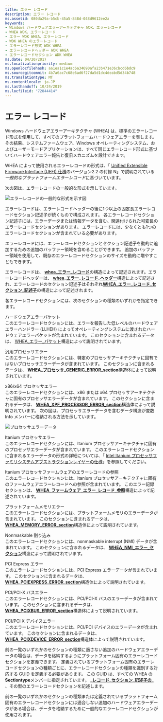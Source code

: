 ```yaml
---
title: エラー レコード
description: エラー レコード
ms.assetid: 080da29a-b5cb-45a5-848d-048d9612ee2a
keywords:
- Windows ハードウェアエラーアーキテクチャ WDK、エラーレコード
- WHEA WDK、エラーレコード
- エラー WDK WHEA、エラーレコード
- WDK WHEA のエラーレコード
- エラーレコード形式 WDK WHEA
- エラーレコードヘッダー WDK WHEA
- エラーレコードセクション WDK WHEA
ms.date: 04/20/2017
ms.localizationpriority: medium
ms.openlocfilehash: aa1ea1c1e4ac6a34690afa23b471e36cbcd6bdc9
ms.sourcegitcommit: 4b7a6ac7c68e6ad6f27da5d1dc4deabd5d34b748
ms.translationtype: MT
ms.contentlocale: ja-JP
ms.lasthandoff: 10/24/2019
ms.locfileid: "72844414"
---
```

# <a name="error-records"></a>エラー レコード


Windows ハードウェアエラーアーキテクチャ (WHEA) は、標準のエラーレコード形式を使用して、すべてのプラットフォームハードウェアエラーを表します。 その結果、システムファームウェア、Windows オペレーティングシステム、およびユーザーモードアプリケーションは、すべて同じエラーレコード形式に基づいてハードウェアエラー報告と復旧メカニズムを設計できます。

WHEA によって使用されるエラーレコードの形式は、「 [Unified Extensible Firmware Interface (UEFI) 仕様](https://go.microsoft.com/fwlink/p/?linkid=69484)のバージョン2.2 の付録 N」で説明されている*一般的なプラットフォームエラーレコード*に基づいています。

次の図は、エラーレコードの一般的な形式を示しています。

![エラーレコードの一般的な形式を示す図](images/whearecord.png)

エラーレコードは、エラーレコードヘッダーの後に1つ以上の固定長エラーレコードセクション記述子が続くもので構成されます。 各エラーレコードセクション記述子には、エラーデータまたは情報データを含む、関連付けられた可変長のエラーレコードセクションがあります。 エラーレコードには、少なくとも1つのエラーレコードセクションが含まれている必要があります。

エラーレコードには、エラーレコードセクションとセクション記述子を動的に追加するための追加のバッファー領域を含めることができます。 追加のバッファー領域を使用して、既存のエラーレコードセクションのサイズを動的に増やすこともできます。

エラーレコードは、 [**whea\_エラー\_レコード**](https://docs.microsoft.com/windows-hardware/drivers/ddi/ntddk/ns-ntddk-_whea_error_record)の構造によって記述されます。エラーレコードヘッダーは、 [**whea\_エラー\_レコード\_ヘッダー**](https://docs.microsoft.com/windows-hardware/drivers/ddi/ntddk/ns-ntddk-_whea_error_record_header)構造によって記述され、エラーレコードのセクション記述子はそれぞれ[**WHEA\_エラー\_レコード\_セクション\_記述子**](https://docs.microsoft.com/windows-hardware/drivers/ddi/ntddk/ns-ntddk-_whea_error_record_section_descriptor)の構造によって記述されます。

各エラーレコードセクションには、次のセクションの種類のいずれかを指定できます。

<a href="" id="hardware-error-packet"></a>ハードウェアエラーパケット  
このエラーレコードセクションには、エラーを報告した低レベルのハードウェアエラーハンドラー (LLHEH) によってオペレーティングシステムに渡されたハードウェアエラーパケットが含まれています。 このセクションに含まれるデータは、 [WHEA\_エラー\_パケット](https://docs.microsoft.com/previous-versions/windows/hardware/drivers/ff560465(v=vs.85))構造によって説明されています。

<a href="" id="generic-processor-error"></a>汎用プロセッサエラー  
このエラーレコードセクションには、特定のプロセッサアーキテクチャに固有ではないプロセッサエラーデータが含まれています。 このセクションに含まれるデータは、 [**WHEA\_プロセッサ\_GENERIC\_ERROR\_section**](https://docs.microsoft.com/windows-hardware/drivers/ddi/ntddk/ns-ntddk-_whea_processor_generic_error_section)構造体によって説明されています。

<a href="" id="x86-x64-processor-error"></a>x86/x64 プロセッサエラー  
このエラーレコードセクションには、x86 または x64 プロセッサアーキテクチャに固有のプロセッサエラーデータが含まれています。 このセクションに含まれるデータは、 [**WHEA\_XPF\_PROCESSOR\_ERROR\_section**](https://msdn.microsoft.com/library/windows/hardware/ff560655)構造体によって説明されています。 次の図は、プロセッサエラーデータを含むデータ構造が変数 Info メンバーに格納される方法を示しています。 

![プロセッサエラーデータ](images/wheaxpfsection.gif)

<a href="" id="itanium-processor-error"></a>Itanium プロセッサエラー  
このエラーレコードセクションには、Itanium プロセッサアーキテクチャに固有のプロセッサエラーデータが含まれています。 このエラーレコードセクションに含まれるエラーデータの形式の詳細については、「 [Intel Itanium プロセッサファミリシステムアブストラクションレイヤーの仕様](https://go.microsoft.com/fwlink/p/?linkid=72212)」を参照してください。

<a href="" id="itanium-processor-firmware-error-record-reference"></a>Itanium プロセッサファームウェアのエラーレコードの参照  
このエラーレコードセクションには、Itanium プロセッサアーキテクチャに固有のファームウェアエラーレコードへの参照が含まれています。 このエラー記録セクションは、 [**WHEA\_ファームウェア\_エラー\_レコード\_参照**](https://docs.microsoft.com/windows-hardware/drivers/ddi/ntddk/ns-ntddk-_whea_firmware_error_record_reference)構造によって記述されています。

<a href="" id="platform-memory-error"></a>プラットフォームメモリエラー  
このエラーレコードセクションには、プラットフォームメモリのエラーデータが含まれています。 このセクションに含まれるデータは、 [**WHEA\_MEMORY\_ERROR\_section**](https://docs.microsoft.com/windows-hardware/drivers/ddi/ntddk/ns-ntddk-_whea_memory_error_section)構造体によって説明されています。

<a href="" id="nonmaskable-interrupt"></a>Nonmaskable 割り込み  
このエラーレコードセクションには、nonmaskable interrupt (NMI) データが含まれています。 このセクションに含まれるデータは、 [**WHEA\_NMI\_エラー\_セクション**](https://docs.microsoft.com/windows-hardware/drivers/ddi/ntddk/ns-ntddk-_whea_nmi_error_section)構造によって説明されています。

<a href="" id="pci-express-error"></a>PCI Express エラー  
このエラーレコードセクションには、PCI Express エラーデータが含まれています。 このセクションに含まれるデータは、 [**WHEA\_PCIEXPRESS\_ERROR\_section**](https://docs.microsoft.com/windows-hardware/drivers/ddi/ntddk/ns-ntddk-_whea_pciexpress_error_section)構造体によって説明されています。

<a href="" id="pci-pci-x-bus-error"></a>PCI/PCI-X バスエラー  
このエラーレコードセクションには、PCI/PCI-X バスのエラーデータが含まれています。 このセクションに含まれるデータは、 [**WHEA\_PCIXBUS\_ERROR\_section**](https://docs.microsoft.com/windows-hardware/drivers/ddi/ntddk/ns-ntddk-_whea_pcixbus_error_section)構造体によって説明されています。

<a href="" id="pci-pci-x-device-error"></a>PCI/PCI X デバイスエラー  
このエラーレコードセクションには、PCI/PCI デバイスのエラーデータが含まれています。 このセクションに含まれるデータは、 [**WHEA\_PCIXDEVICE\_ERROR\_section**](https://docs.microsoft.com/windows-hardware/drivers/ddi/ntddk/ns-ntddk-_whea_pcixdevice_error_section)構造体によって説明されています。

前の一覧のいずれかのセクションの種類に適さない追加のハードウェアエラーデータの場合は、データを格納するようにプラットフォーム固有のエラーレコードセクションを定義できます。 定義されているプラットフォーム固有のエラーレコードセクションの種類ごとに、エラーレコードセクションの種類を識別する対応する GUID を定義する必要があります。 この GUID は、すべての WHEA の**Sectiontype**メンバーに指定されています。 [ **\_レコード\_セクション\_記述子の\_** ](https://docs.microsoft.com/windows-hardware/drivers/ddi/ntddk/ns-ntddk-_whea_error_record_section_descriptor) 、その型のエラーレコードセクションを記述します。

前の一覧のいずれかのセクションの種類または定義されているプラットフォーム固有のエラーレコードセクションには適合しない追加のハードウェアエラーデータがある場合は、データを格納するために一般的なエラーレコードセクションが使用されます。

 

 




